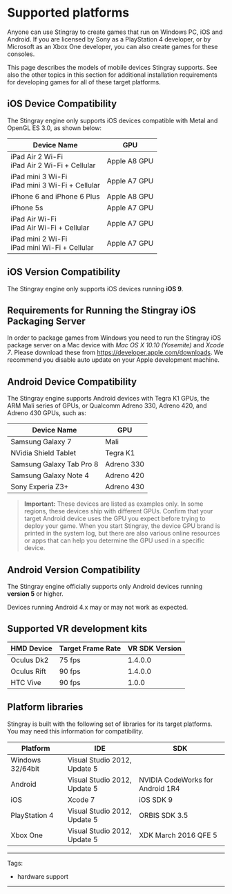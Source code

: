 # Supported platforms

Anyone can use Stingray to create games that run on Windows PC, iOS and Android. If you are licensed by Sony as a PlayStation 4 developer, or by Microsoft as an Xbox One developer, you can also create games for these consoles.

This page describes the models of mobile devices Stingray supports. See also the other topics in this section for additional installation requirements for developing games for all of these target platforms.

## iOS Device Compatibility

The Stingray engine only supports iOS devices compatible with Metal and OpenGL ES 3.0, as shown below:

| Device Name | GPU |
|---|---|
| iPad Air 2 Wi-Fi<br>iPad Air 2 Wi-Fi + Cellular | Apple A8 GPU |
| iPad mini 3 Wi-Fi<br>iPad mini 3 Wi-Fi + Cellular | Apple A7 GPU |
| iPhone 6 and iPhone 6 Plus | Apple A8 GPU |
| iPhone 5s | Apple A7 GPU |
| iPad Air Wi-Fi<br>iPad Air Wi-Fi + Cellular | Apple A7 GPU |
| iPad mini 2 Wi-Fi<br>iPad mini Wi-Fi + Cellular | Apple A7 GPU |

## iOS Version Compatibility

The Stingray engine only supports iOS devices running **iOS 9**.

## Requirements for Running the Stingray iOS Packaging Server

In order to package games from Windows you need to run the Stingray iOS package server on a Mac device with *Mac OS X 10.10 (Yosemite)* and *Xcode 7*. Please download these from <https://developer.apple.com/downloads>. We recommend you disable auto update on your Apple development machine. <!-- If you already have a newer version of Xcode installed (Xcode 7), you can simply delete that from your application folder and copy the one you have downloaded from the Apple website there. -->

## Android Device Compatibility

The Stingray engine supports Android devices with Tegra K1 GPUs, the ARM Mali series of GPUs, or Qualcomm Adreno 330, Adreno 420, and Adreno 430 GPUs, such as:

| Device Name | GPU |
|---|---|
| Samsung Galaxy 7 | Mali |
| NVidia Shield Tablet | Tegra K1 |
| Samsung Galaxy Tab Pro 8 | Adreno 330 |
| Samsung Galaxy Note 4 | Adreno 420 |
| Sony Experia Z3+ | Adreno 430 |

> **Important:** These devices are listed as examples only. In some regions, these devices ship with different GPUs.
> Confirm that your target Android device uses the GPU you expect before trying to deploy your game. When you start Stingray, the device GPU brand is printed in the system log, but there are also various online resources or apps that can help you determine the GPU used in a specific device.

## Android Version Compatibility

The Stingray engine officially supports only Android devices running **version 5** or higher.

Devices running Android 4.x may or may not work as expected.

## Supported VR development kits

| HMD Device | Target Frame Rate | VR SDK Version |
|------------|-------------------|-----|
| Oculus Dk2 | 75 fps            | 1.4.0.0  |
| Oculus Rift | 90 fps            | 1.4.0.0  |
| HTC Vive       | 90 fps            | 1.0.0  |

## Platform libraries

Stingray is built with the following set of libraries for its target platforms. You may need this information for compatibility.

| Platform | IDE | SDK |
|---|---|---|
| Windows 32/64bit | Visual Studio 2012, Update 5 | |
| Android | Visual Studio 2012, Update 5 | NVIDIA CodeWorks for Android 1R4 |
| iOS | Xcode 7 | iOS SDK 9 |
| PlayStation 4 | Visual Studio 2012, Update 5 | ORBIS SDK 3.5 |
| Xbox One | Visual Studio 2012, Update 5 | XDK March 2016 QFE 5 |

---
Tags:
- hardware support
---
